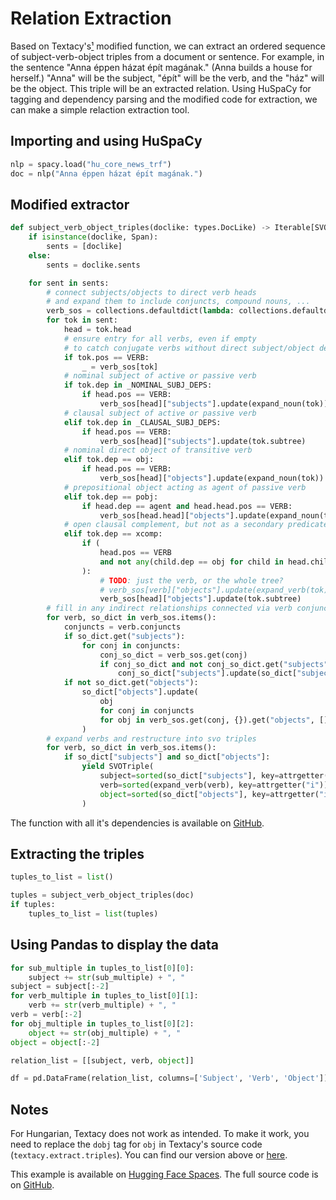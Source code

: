 # Relation Extraction

Based on Textacy's[¹] modified function, we can extract an ordered sequence of subject-verb-object triples from a document or sentence. For example, in the sentence "Anna éppen házat épít magának." (Anna builds a house for herself.) "Anna" will be the subject, "épít" will be the verb, and the "ház" will be the object. This triple will be an extracted relation. Using HuSpaCy for tagging and dependency parsing and the modified code for extraction, we can make a simple relaction extraction tool.

## Importing and using HuSpaCy

```python
nlp = spacy.load("hu_core_news_trf")
doc = nlp("Anna éppen házat épít magának.")
```

## Modified extractor

```python
def subject_verb_object_triples(doclike: types.DocLike) -> Iterable[SVOTriple]:
    if isinstance(doclike, Span):
        sents = [doclike]
    else:
        sents = doclike.sents

    for sent in sents:
        # connect subjects/objects to direct verb heads
        # and expand them to include conjuncts, compound nouns, ...
        verb_sos = collections.defaultdict(lambda: collections.defaultdict(set))
        for tok in sent:
            head = tok.head
            # ensure entry for all verbs, even if empty
            # to catch conjugate verbs without direct subject/object deps
            if tok.pos == VERB:
                _ = verb_sos[tok]
            # nominal subject of active or passive verb
            if tok.dep in _NOMINAL_SUBJ_DEPS:
                if head.pos == VERB:
                    verb_sos[head]["subjects"].update(expand_noun(tok))
            # clausal subject of active or passive verb
            elif tok.dep in _CLAUSAL_SUBJ_DEPS:
                if head.pos == VERB:
                    verb_sos[head]["subjects"].update(tok.subtree)
            # nominal direct object of transitive verb
            elif tok.dep == obj:
                if head.pos == VERB:
                    verb_sos[head]["objects"].update(expand_noun(tok))
            # prepositional object acting as agent of passive verb
            elif tok.dep == pobj:
                if head.dep == agent and head.head.pos == VERB:
                    verb_sos[head.head]["objects"].update(expand_noun(tok))
            # open clausal complement, but not as a secondary predicate
            elif tok.dep == xcomp:
                if (
                    head.pos == VERB
                    and not any(child.dep == obj for child in head.children)
                ):
                    # TODO: just the verb, or the whole tree?
                    # verb_sos[verb]["objects"].update(expand_verb(tok))
                    verb_sos[head]["objects"].update(tok.subtree)
        # fill in any indirect relationships connected via verb conjuncts
        for verb, so_dict in verb_sos.items():
            conjuncts = verb.conjuncts
            if so_dict.get("subjects"):
                for conj in conjuncts:
                    conj_so_dict = verb_sos.get(conj)
                    if conj_so_dict and not conj_so_dict.get("subjects"):
                        conj_so_dict["subjects"].update(so_dict["subjects"])
            if not so_dict.get("objects"):
                so_dict["objects"].update(
                    obj
                    for conj in conjuncts
                    for obj in verb_sos.get(conj, {}).get("objects", [])
                )
        # expand verbs and restructure into svo triples
        for verb, so_dict in verb_sos.items():
            if so_dict["subjects"] and so_dict["objects"]:
                yield SVOTriple(
                    subject=sorted(so_dict["subjects"], key=attrgetter("i")),
                    verb=sorted(expand_verb(verb), key=attrgetter("i")),
                    object=sorted(so_dict["objects"], key=attrgetter("i")),
                )
```

The function with all it's dependencies is available on [GitHub](https://github.com/huspacy/example-applications/blob/main/resources/triples.py).

## Extracting the triples

```python
tuples_to_list = list()

tuples = subject_verb_object_triples(doc)
if tuples:
    tuples_to_list = list(tuples)
```

## Using Pandas to display the data

```python
for sub_multiple in tuples_to_list[0][0]:
    subject += str(sub_multiple) + ", "
subject = subject[:-2]
for verb_multiple in tuples_to_list[0][1]:
    verb += str(verb_multiple) + ", "
verb = verb[:-2]
for obj_multiple in tuples_to_list[0][2]:
    object += str(obj_multiple) + ", "
object = object[:-2]

relation_list = [[subject, verb, object]]

df = pd.DataFrame(relation_list, columns=['Subject', 'Verb', 'Object'])
```

## Notes

For Hungarian, Textacy does not work as intended. To make it work, you need to replace the `dobj` tag for `obj` in Textacy's source code (`textacy.extract.triples`). You can find our version above or [here](https://github.com/huspacy/example-applications/blob/main/resources/triples.py).

This example is available on [Hugging Face Spaces](https://huggingface.co/spaces/huspacy/example-applications). The full source code is on [GitHub](https://github.com/huspacy/example-applications/blob/main/examples/relation.py).

[¹]: https://github.com/chartbeat-labs/textacy
